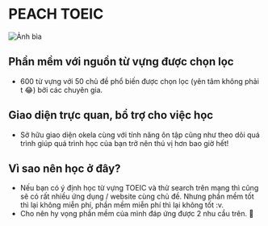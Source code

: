 # PEACH TOEIC

![Ảnh bìa](https://prices.vn/photos/blog/1648291147-khoa-hoc-toeic.jpg)

## Phần mềm với nguồn từ vựng được chọn lọc

- 600 từ vựng với 50 chủ đề phổ biến được chọn lọc (yên tâm không phải t 😂) bởi các chuyên gia.

## Giao diện trực quan, bổ trợ cho việc học

- Sở hữu giao diện okela cùng với tính năng ôn tập cũng như theo dõi quá trình giúp quá trình học của bạn trở nên thú vị hơn bao giờ hết!

## Vì sao nên học ở đây?

- Nếu bạn có ý định học từ vựng TOEIC và thử search trên mạng thì cũng sẽ có rất nhiều ứng dụng / website cùng chủ đề. Nhưng phần mềm tốt thì lại không miễn phí, phần mềm miễn phí thì lại không tốt :v.
- Cho nên hy vọng phần mềm của mình đáp ứng được 2 nhu cầu trên. 🎉
